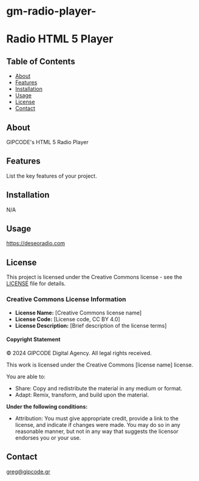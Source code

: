 # gm-radio-player-

# Radio HTML 5 Player

## Table of Contents

- [About](#about)
- [Features](#features)
- [Installation](#installation)
- [Usage](#usage)
- [License](#license)
- [Contact](#contact)

## About

GIPCODE's HTML 5 Radio Player

## Features

List the key features of your project.

## Installation

N/A

## Usage

https://deseoradio.com

## License

This project is licensed under the Creative Commons license - see the [LICENSE](LICENSE) file for details.

### Creative Commons License Information

- **License Name:** [Creative Commons license name]
- **License Code:** [License code, CC BY 4.0]
- **License Description:** [Brief description of the license terms]

#### Copyright Statement

© 2024 GIPCODE Digital Agency. All legal rights received.

This work is licensed under the Creative Commons [license name] license.

You are able to:

- Share: Copy and redistribute the material in any medium or format.
- Adapt: Remix, transform, and build upon the material.

<b> Under the following conditions: </b>

- Attribution: You must give appropriate credit, provide a link to the license, and indicate if changes were made. You may do so in any reasonable manner, but not in any way that suggests the licensor endorses you or your use.

## Contact

greg@gipcode.gr
